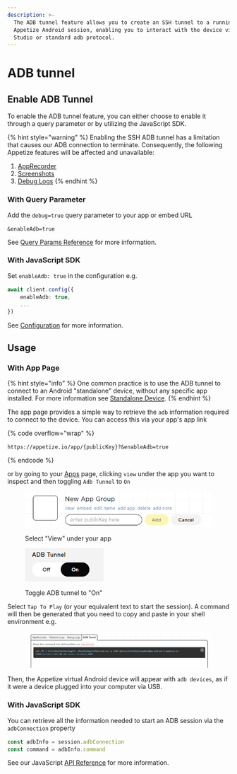 ```yaml
---
description: >-
  The ADB tunnel feature allows you to create an SSH tunnel to a running
  Appetize Android session, enabling you to interact with the device via Android
  Studio or standard adb protocol.
---
```


# ADB tunnel

## Enable ADB Tunnel

To enable the ADB tunnel feature, you can either choose to enable it through a query parameter or by utilizing the JavaScript SDK.

{% hint style="warning" %}
Enabling the SSH ADB tunnel has a limitation that causes our ADB connection to terminate. Consequently, the following Appetize features will be affected and unavailable:

1. [AppRecorder](../../ui-automation.md)
2. [Screenshots](../../../javascript-sdk/api-reference.md#screenshot-format)
3. [Debug Logs](../../debug-logs.md)
{% endhint %}

### With Query Parameter

Add the `debug=true` query parameter to your app or embed URL

```uri
&enableAdb=true
```

See [Query Params Reference](../../query-params-reference.md#enableadb) for more information.

### With JavaScript SDK

Set `enableAdb: true` in the configuration e.g.

```typescript
await client.config({
    enableAdb: true,
    ...
})
```

See [Configuration](../../../javascript-sdk/configuration.md#enableadb) for more information.

## Usage

### With App Page

{% hint style="info" %}
One common practice is to use the ADB tunnel to connect to an Android "standalone" device, without any specific app installed. For more information see [Standalone Device](../../../platform/standalone-device.md).
{% endhint %}

The app page provides a simple way to retrieve the `adb` information required to connect to the device. You can access this via your app's app link

{% code overflow="wrap" %}
```url
https://appetize.io/app/{publicKey}?&enableAdb=true
```
{% endcode %}

or by going to your [Apps](https://appetize.io/apps) page, clicking `view` under the app you want to inspect and then toggling `Adb Tunnel` to `On`

<figure><img src="../../../.gitbook/assets/image (10) (1) (1) (1) (1).png" alt="Example App Link with View Action"><figcaption><p>Select "View" under your app</p></figcaption></figure>

<figure><img src="../../../.gitbook/assets/Screenshot 2023-10-24 115916.png" alt="Example ADB Tunnel Action Switched to On"><figcaption><p>Toggle ADB tunnel to "On"</p></figcaption></figure>

Select `Tap To Play` (or your equivalent text to start the session). A command will then be generated that you need to copy and paste in your shell environment e.g.

<figure><img src="../../../.gitbook/assets/Screenshot 2023-10-24 115910.png" alt="Example command to paste in shell environment"><figcaption></figcaption></figure>

Then, the Appetize virtual Android device will appear with `adb devices`, as if it were a device plugged into your computer via USB.

### With JavaScript SDK

You can retrieve all the information needed to start an ADB session via the `adbConnection` property

```typescript
const adbInfo = session.adbConnection
const command = adbInfo.command
```

See our JavaScript [API Reference](../../../javascript-sdk/api-reference.md#adbconnection) for more information.
